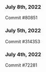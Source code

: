 ### July 8th, 2022

Commit #80851

### July 5th, 2022

Commit #314353


### July 4th, 2022

Commit #72281
